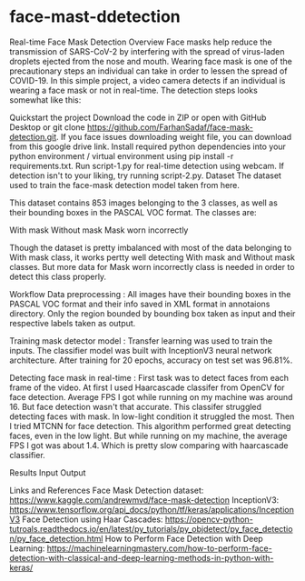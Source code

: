 # face-mast-ddetection
Real-time Face Mask Detection
Overview
Face masks help reduce the transmission of SARS-CoV-2 by interfering with the spread of virus-laden droplets ejected from the nose and mouth. Wearing face mask is one of the precautionary steps an individual can take in order to lessen the spread of COVID-19. In this simple project, a video camera detects if an individual is wearing a face mask or not in real-time.
The detection steps looks somewhat like this: 

Quickstart the project
Download the code in ZIP or open with GitHub Desktop or git clone https://github.com/FarhanSadaf/face-mask-detection.git. If you face issues downloading weight file, you can download from this google drive link.
Install required python dependencies into your python environment / virtual environment using pip install -r requirements.txt.
Run script-1.py for real-time detection using webcam. If detection isn't to your liking, try running script-2.py.
Dataset
The dataset used to train the face-mask detection model taken from here.

This dataset contains 853 images belonging to the 3 classes, as well as their bounding boxes in the PASCAL VOC format. The classes are:

With mask
Without mask
Mask worn incorrectly


Though the dataset is pretty imbalanced with most of the data belonging to With mask class, it works pertty well detecting With mask and Without mask classes. But more data for Mask worn incorrectly class is needed in order to detect this class properly.

Workflow
Data preprocessing : All images have their bounding boxes in the PASCAL VOC format and their info saved in XML format in annotaions directory. Only the region bounded by bounding box taken as input and their respective labels taken as output.

Training mask detector model : Transfer learning was used to train the inputs. The classifier model was built with InceptionV3 neural network architecture. After training for 20 epochs, accuracy on test set was 96.81%.

Detecting face mask in real-time : First task was to detect faces from each frame of the video. At first I used Haarcascade classifer from OpenCV for face detection. Average FPS I got while running on my machine was around 16. But face detection wasn't that accurate. This classifer struggled detecting faces with mask. In low-light condition it struggled the most.
Then I tried MTCNN for face detection. This algorithm performed great detecting faces, even in the low light. But while running on my machine, the average FPS I got was about 1.4. Which is pretty slow comparing with haarcascade classifier.

Results
Input	Output
	
Links and References
Face Mask Detection dataset: https://www.kaggle.com/andrewmvd/face-mask-detection
InceptionV3: https://www.tensorflow.org/api_docs/python/tf/keras/applications/InceptionV3
Face Detection using Haar Cascades: https://opencv-python-tutroals.readthedocs.io/en/latest/py_tutorials/py_objdetect/py_face_detection/py_face_detection.html
How to Perform Face Detection with Deep Learning: https://machinelearningmastery.com/how-to-perform-face-detection-with-classical-and-deep-learning-methods-in-python-with-keras/
